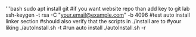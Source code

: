 '''bash
sudo apt install git
#if you want website repo than add key to git lab
ssh-keygen -t rsa -C "your.email@example.com" -b 4096
#test auto install linker section
#should also verify that the scripts in ./install are to
#your liking
./autoInstall.sh -t
#run auto install 
./autoInstall.sh -r
